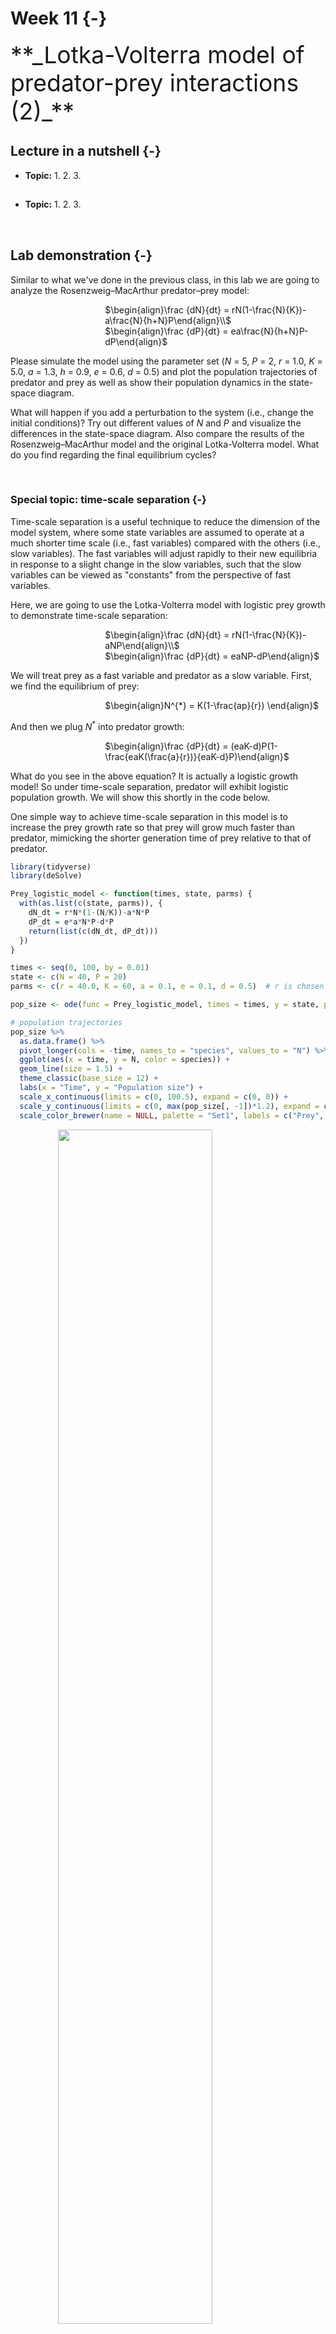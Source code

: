 

# Week 11 {-} 
<div style = "font-size: 28pt"> **_Lotka-Volterra model of predator-prey interactions (2)_**</div>

## Lecture in a nutshell {-}

* **Topic:**
    1. 
    2. 
    3. 
    
<div style="height:1px ;"><br></div>

* **Topic:**
    1. 
    2. 
    3.

<div style="height:1px ;"><br></div>    
<br>


## Lab demonstration {-}

Similar to what we've done in the previous class, in this lab we are going to analyze the Rosenzweig–MacArthur predator–prey model:

<div style="margin-left: 30%;">$\begin{align}\frac {dN}{dt} = rN(1-\frac{N}{K})-a\frac{N}{h+N}P\end{align}\\$</div>
<div style="margin-left: 30%; margin-bottom: 10px;">$\begin{align}\frac {dP}{dt} = ea\frac{N}{h+N}P-dP\end{align}$</div>

Please simulate the model using the parameter set (_N_ = 5, _P_ = 2, _r_ = 1.0, _K_ = 5.0, _a_ = 1.3, _h_ = 0.9, _e_ = 0.6, _d_ = 0.5) and plot the population trajectories of predator and prey as well as show their population dynamics in the state-space diagram.

What will happen if you add a perturbation to the system (i.e., change the initial conditions)? Try out different values of _N_ and _P_ and visualize the differences in the state-space diagram. Also compare the results of the Rosenzweig–MacArthur model and the original Lotka-Volterra model. What do you find regarding the final equilibrium cycles?


<br>

<style>
iframe {border: 0;}
</style>

<!-- Here is a shiny app for the Rosenzweig–MacArthur predator–prey model. Feel free to play around with different parameter inputs and see how the system dynamics change accordingly. -->



### Special topic: time-scale separation {-}

Time-scale separation is a useful technique to reduce the dimension of the model system, where some state variables are assumed to operate at a much shorter time scale (i.e., fast variables) compared with the others (i.e., slow variables). The fast variables will adjust rapidly to their new equilibria in response to a slight change in the slow variables, such that the slow variables can be viewed as "constants" from the perspective of fast variables.

Here, we are going to use the Lotka-Volterra model with logistic prey growth to demonstrate time-scale separation: 

<div style="margin-left: 30%;">$\begin{align}\frac {dN}{dt} = rN(1-\frac{N}{K})-aNP\end{align}\\$</div>
<div style="margin-left: 30%; margin-bottom: 10px;">$\begin{align}\frac {dP}{dt} = eaNP-dP\end{align}$</div>

We will treat prey as a fast variable and predator as a slow variable. First, we find the equilibrium of prey: 

<div style="margin-left: 30%;">$\begin{align}N^{*} = K(1-\frac{ap}{r}) \end{align}$</div>

And then we plug $N^{*}$ into predator growth:

<div style="margin-left: 30%; margin-bottom: 10px;">$\begin{align}\frac {dP}{dt} = (eaK-d)P(1-\frac{eaK(\frac{a}{r})}{eaK-d}P)\end{align}$</div>

What do you see in the above equation? It is actually a logistic growth model! So under time-scale separation, predator will exhibit logistic population growth. We will show this shortly in the code below.

One simple way to achieve time-scale separation in this model is to increase the prey growth rate so that prey will grow much faster than predator, mimicking the shorter generation time of prey relative to that of predator.


```r
library(tidyverse)
library(deSolve)

Prey_logistic_model <- function(times, state, parms) {
  with(as.list(c(state, parms)), {
    dN_dt = r*N*(1-(N/K))-a*N*P
    dP_dt = e*a*N*P-d*P
    return(list(c(dN_dt, dP_dt)))  
  })
}

times <- seq(0, 100, by = 0.01)  
state <- c(N = 40, P = 20)  
parms <- c(r = 40.0, K = 60, a = 0.1, e = 0.1, d = 0.5)  # r is chosen to be sufficiently large for time-scale separation

pop_size <- ode(func = Prey_logistic_model, times = times, y = state, parms = parms)

# population trajectories
pop_size %>%
  as.data.frame() %>%
  pivot_longer(cols = -time, names_to = "species", values_to = "N") %>%
  ggplot(aes(x = time, y = N, color = species)) + 
  geom_line(size = 1.5) +
  theme_classic(base_size = 12) +
  labs(x = "Time", y = "Population size") +
  scale_x_continuous(limits = c(0, 100.5), expand = c(0, 0)) +
  scale_y_continuous(limits = c(0, max(pop_size[, -1])*1.2), expand = c(0, 0)) +
  scale_color_brewer(name = NULL, palette = "Set1", labels = c("Prey", "Predator"), direction = -1)
```

<img src="11_Week_11_files/figure-html/unnamed-chunk-3-1.png" width="70%" style="display: block; margin: auto;" />

```r
# state-space diagram
pop_size %>%
  as.data.frame() %>%
  ggplot(aes(x = N, y = P)) + 
  geom_point(color = "grey60", size = 3, shape = 21) + 
  geom_vline(xintercept = with(as.list(parms), d/(e*a)), color = "#E41A1C", size = 1) +
  geom_abline(slope = with(as.list(parms), -r/(a*K)), 
              intercept = with(as.list(parms), r/a),
              color = "#377EB8", size = 1) +
  geom_point(aes(x = with(as.list(parms), d/(e*a)),
                 y = with(as.list(parms), -r/(a*K)*d/(e*a) + r/a)),
             size = 4) + 
  theme_classic(base_size = 14) +
  theme(axis.line.x = element_line(color = "#E41A1C", size = 1),
        axis.line.y = element_line(color = "#377EB8", size = 1)) +           labs(x = "Prey", y = "Predator") + 
  scale_y_continuous(limits = c(NA, 100))
```

<img src="11_Week_11_files/figure-html/unnamed-chunk-3-2.png" width="70%" style="display: block; margin: auto;" />

If we solve for the new predator growth equation derived under time-scale separation using the same parameter set and visualize the population trajectory, we will get almost exactly the same predator growth pattern as that in the original model.


```r
Time_scale_logistic <- function(times, state, parms) {
  with(as.list(c(state, parms)), {
    dP_dt = (e*a*K-d)*P*(1-((e*a*K*(a/r))/(e*a*K-d))*P)
    return(list(c(dP_dt)))  
  })
}

times <- seq(0, 100, by = 0.1)
state <- c(N = 40, P = 20) 
state_timescale <- c(P = 20)  
parms <- c(r = 40.0, K = 60, a = 0.1, e = 0.1, d = 0.5)  # r is chosen to be sufficiently large for time-scale separation

pop_size_original <- ode(func = Prey_logistic_model, times = times, y = state, parms = parms)
pop_size_timescale <- ode(func = Time_scale_logistic, times = times, y = state_timescale, parms = parms)

# plot the two predator population trajectories in the same figure
pop_size_timescale %>%
  as.data.frame() %>%
  mutate(P_original = pop_size_original[, "P"]) %>%
  rename(P_timescale = P) %>%
  pivot_longer(cols = -time, names_to = "model", values_to = "n") %>%
  ggplot(aes(x = time, y = n, color = model)) + 
  geom_point(size = 2.5, alpha = 0.8, shape = 21) +
  theme_classic(base_size = 14) +
  labs(x = "Time", y = "Population size") +
  scale_x_continuous(limits = c(0, 100.5), expand = c(0, 0)) +
  scale_y_continuous(limits = c(0, max(pop_size_timescale[, -1])*1.2), expand = c(0, 0)) +
  scale_color_brewer(name = NULL, palette = "Set2", labels = c("Original", "Time-scale"))
```

<img src="11_Week_11_files/figure-html/unnamed-chunk-4-1.png" width="70%" style="display: block; margin: auto;" />
<br>

When you gradually shift _r_ from small to large values, you can see that the population dynamics of predator and prey change quite dramatically. Some interesting patterns will arise!

<iframe src="https://genchanghsu0115.shinyapps.io/Time_scale_sep_shinyapp/?showcase=0" width="800px" height="700px" data-external="1"></iframe>

## Additional readings {-}

<br>
<br>
<br>
<br>
<br>

## Assignments {-}

No assignments this week.



